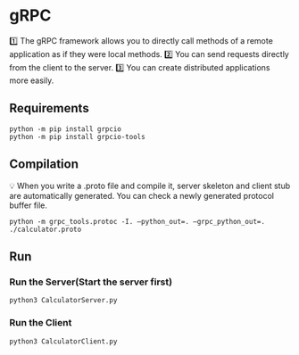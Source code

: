 # gRPC
1️⃣ The gRPC framework allows you to directly call methods of a remote application as if they were local methods.
2️⃣ You can send requests directly from the client to the server.
3️⃣ You can create distributed applications more easily.

## Requirements
```
python -m pip install grpcio
python -m pip install grpcio-tools
```

## Compilation
💡 When you write a .proto file and compile it, server skeleton and client stub are automatically generated. 
You can check a newly generated protocol buffer file.

```
python -m grpc_tools.protoc -I. —python_out=. —grpc_python_out=. ./calculator.proto
```

## Run
### Run the Server(Start the server first)
```
python3 CalculatorServer.py
```

### Run the Client
```
python3 CalculatorClient.py
```

